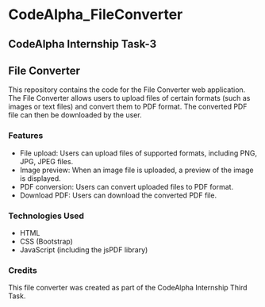 # CodeAlpha_FileConverter
## CodeAlpha Internship Task-3
## File Converter

This repository contains the code for the File Converter web application. The File Converter allows users to upload files of certain formats (such as images or text files) and convert them to PDF format. The converted PDF file can then be downloaded by the user.

### Features

- File upload: Users can upload files of supported formats, including PNG, JPG, JPEG files.
- Image preview: When an image file is uploaded, a preview of the image is displayed.
- PDF conversion: Users can convert uploaded files to PDF format.
- Download PDF: Users can download the converted PDF file.

### Technologies Used

- HTML
- CSS (Bootstrap)
- JavaScript (including the jsPDF library)

### Credits

This file converter was created as part of the CodeAlpha Internship Third Task.
